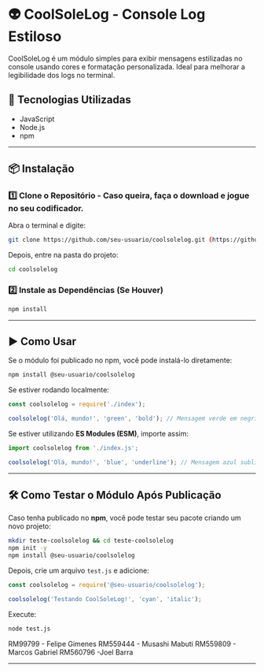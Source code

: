 # 👽 CoolSoleLog - Console Log Estiloso  

CoolSoleLog é um módulo simples para exibir mensagens estilizadas no console usando cores e formatação personalizada. Ideal para melhorar a legibilidade dos logs no terminal.  

## 🚀 Tecnologias Utilizadas  
- JavaScript  
- Node.js  
- npm  

---

## 📦 Instalação  

### 1️⃣ **Clone o Repositório**  - Caso queira, faça o download e jogue no seu codificador.
Abra o terminal e digite:  
```sh
git clone https://github.com/seu-usuario/coolsolelog.git (https://github.com/Gimenessz/coolsolelog.git)
```
Depois, entre na pasta do projeto:  
```sh
cd coolsolelog
```

### 2️⃣ **Instale as Dependências (Se Houver)**  
```sh
npm install
```

---

## ▶️ Como Usar  

Se o módulo foi publicado no npm, você pode instalá-lo diretamente:  
```sh
npm install @seu-usuario/coolsolelog
```

Se estiver rodando localmente:  
```js
const coolsolelog = require('./index'); 

coolsolelog('Olá, mundo!', 'green', 'bold'); // Mensagem verde em negrito
```

Se estiver utilizando **ES Modules (ESM)**, importe assim:  
```js
import coolsolelog from './index.js';

coolsolelog('Olá, mundo!', 'blue', 'underline'); // Mensagem azul sublinhada
```

---

## 🛠 Como Testar o Módulo Após Publicação  

Caso tenha publicado no **npm**, você pode testar seu pacote criando um novo projeto:  

```sh
mkdir teste-coolsolelog && cd teste-coolsolelog
npm init -y
npm install @seu-usuario/coolsolelog
```

Depois, crie um arquivo `test.js` e adicione:  

```js
const coolsolelog = require('@seu-usuario/coolsolelog');

coolsolelog('Testando CoolSoleLog!', 'cyan', 'italic');
```

Execute:  
```sh
node test.js
```

RM99799 - Felipe Gimenes
RM559444 - Musashi Mabuti
RM559809 - Marcos Gabriel
RM560796 -Joel Barra

---
